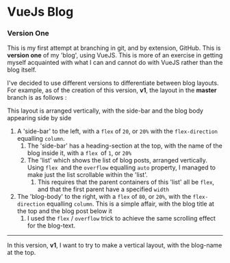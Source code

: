# VueJs Blog

### Version One

This is my first attempt at branching in git, and by extension, GitHub. This is **version one** of my 'blog', using VueJS. This is more of an exercise in getting myself acquainted with what I can and cannot do with VueJS rather than the blog itself.

I've decided to use different versions to differentiate between blog layouts. For example, as of the creation of this version, **v1**, the layout in the **master** branch is as follows : 

This layout is arranged vertically, with the side-bar and the blog body appearing side by side

1. A 'side-bar' to the left, with a `flex` of `20`, or `20%` with the `flex-direction` equalling `column`.
    1. The 'side-bar' has a heading-section at the top, with the name of the blog inside it, with a `flex `of `1`, or `20%`
    2. The 'list' which shows the list of blog posts, arranged vertically. Using `flex `and the `overflow` equalling `auto` property, I managed to make just the list scrollable within the 'list'.
        1. This requires that the parent containers of this 'list' all be `flex`, and that the first parent have a specified `width`   
2. The 'blog-body' to the right, with a `flex` of `80`, or `20%`, with the `flex-direction` equalling `column`. This is a simple affair, with the blog title at the top and the blog post below it
    1. I used the `flex` / `overflow` trick to achieve the same scrolling effect for the blog-text.
___

In this version, **v1**, I want to try to make a vertical layout, with the blog-name at the top.


 




